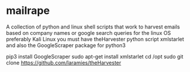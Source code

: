 # mailrape
A collection of python and linux shell scripts that work to harvest emails based on company names or google search queries
for the linux OS preferably Kali Linux
you must have theHarvester python script 
xmlstarlet and also the GoogleScraper package for python3

pip3 install GoogleScraper
sudo apt-get install xmlstarlet
cd /opt
sudo git clone https://github.com/laramies/theHarvester
